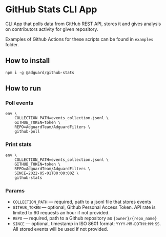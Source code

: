 # GitHub Stats CLI App

CLI App that polls data from GitHub REST API, stores it and gives analysis on contributors activity for given repository.

Examples of Github Actions for these scripts can be found in `examples` folder.

## How to install

```
npm i -g @adguard/github-stats
```

## How to run

### Poll events

```
env \
    COLLECTION_PATH=events_collection.jsonl \
    GITHUB_TOKEN=token \
    REPO=AdguardTeam/AdguardFilters \
    github-poll
```
### Print stats

```
env \
    COLLECTION_PATH=events_collection.jsonl \
    GITHUB_TOKEN=token \
    REPO=AdguardTeam/AdguardFilters \
    SINCE=2022-05-01T00:00:00Z \
    github-stats
```
### Params

* `COLLECTION_PATH` — required, path to a jsonl file that stores events
* `GITHUB_TOKEN` — optional, Github Personal Access Token. API rate is limited to 60 requests an hour if not provided.
* `REPO` — required, path to a Github repository as `{owner}/{repo_name}`
* `SINCE` — optional, timestamp in ISO 8601 format: `YYYY-MM-DDTHH:MM:SS`. All stored events will be used if not provided.